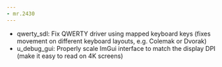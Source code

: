 ```yaml
---
- mr.2430
---
```


- qwerty_sdl: Fix QWERTY driver using mapped keyboard keys (fixes movement on different keyboard layouts, e.g. Colemak or Dvorak)
- u_debug_gui: Properly scale ImGui interface to match the display DPI (make it easy to read on 4K screens)
